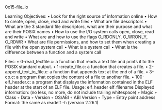 ﻿0x15-file_io

Learning Objectives:
    • Look for the right source of information online
    • How to create, open, close, read and write files
    • What are file descriptors
    • What are the 3 standard file descriptors, what are their purpose and what are their POSIX names
    • How to use the I/O system calls open, close, read and write
    • What are and how to use the flags O_RDONLY, O_WRONLY, O_RDWR
    • What are file permissions, and how to set them when creating a file with the open system call
    • What is a system call
    • What is the difference between a function and a system call

Files:
    • 0-read_textfile.c:  a function that reads a text file and prints it to the POSIX standard output.
    • 1-create_file.c:  a function that creates a file.
    • 2-append_text_to_file.c:  a function that appends text at the end of a file.
    • 3-cp.c: a program that copies the content of a file to another file.
    • 100-elf_header.c:  a program that displays the information contained in the ELF header at the start of an ELF file.
      Usage: elf_header elf_filename
      Displayed information: (no less, no more, do not include trailing whitespace)
        ◦ Magic
        ◦ Class
        ◦ Data
        ◦ Version
        ◦ OS/ABI
        ◦ ABI Version
        ◦ Type
        ◦ Entry point address
          Format: the same as readelf -h (version 2.26.1)
